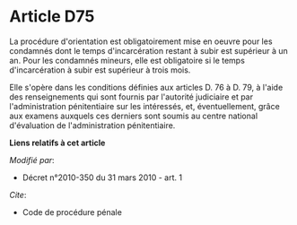 # Article D75

La procédure d'orientation est obligatoirement mise en oeuvre pour les condamnés dont le temps d'incarcération restant à
subir est supérieur à un an. Pour les condamnés mineurs, elle est obligatoire si le temps d'incarcération à subir est
supérieur à trois mois.

Elle s'opère dans les conditions définies aux articles D. 76 à D. 79, à l'aide des renseignements qui sont fournis par
l'autorité judiciaire et par l'administration pénitentiaire sur les intéressés, et, éventuellement, grâce aux examens
auxquels ces derniers sont soumis au centre national d'évaluation de l'administration pénitentiaire.

**Liens relatifs à cet article**

_Modifié par_:

  - Décret n°2010-350 du 31 mars 2010 - art. 1

_Cite_:

  - Code de procédure pénale

